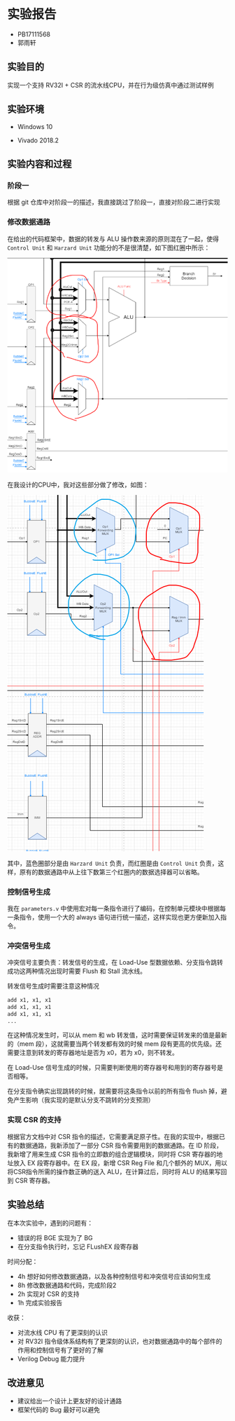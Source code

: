 # 实验报告

-   PB17111568
-   郭雨轩

## 实验目的

实现一个支持 RV32I + CSR 的流水线CPU，并在行为级仿真中通过测试样例

## 实验环境

-   Windows 10

-   Vivado 2018.2

## 实验内容和过程

### 阶段一

根据 git 仓库中对阶段一的描述，我直接跳过了阶段一，直接对阶段二进行实现

### 修改数据通路

在给出的代码框架中，数据的转发与 ALU 操作数来源的原则混在了一起，使得 `Control Unit` 和 `Harzard Unit` 功能分的不是很清楚，如下图红圈中所示：

<img src="assets/image-20200508211758092.png" alt="image-20200508211758092" style="zoom:100%;" />

在我设计的CPU中，我对这些部分做了修改，如图：

<img src="assets/image-20200508212232179.png" alt="image-20200508212232179" style="zoom:100%;" />

其中，蓝色圈部分是由 `Harzard Unit` 负责，而红圈是由 `Control Unit` 负责，这样，原有的数据通路中从上往下数第三个红圈内的数据选择器可以省略。

### 控制信号生成

我在 `parameters.v` 中使用宏对每一条指令进行了编码，在控制单元模块中根据每一条指令，使用一个大的 always 语句进行统一描述，这样实现也更方便新加入指令。

### 冲突信号生成

冲突信号主要负责：转发信号的生成，在 Load-Use 型数据依赖、分支指令跳转成功这两种情况出现时需要 Flush 和 Stall 流水线。

转发信号生成时需要注意这种情况

``` assembly
add x1, x1, x1
add x1, x1, x1
add x1, x1, x1
...
```

在这种情况发生时，可以从 mem 和 wb 转发值，这时需要保证转发来的值是最新的（mem 段），这就需要当两个转发都有效的时候 mem 段有更高的优先级。还需要注意到转发的寄存器地址是否为 x0，若为 x0，则不转发。

在 Load-Use 信号生成的时候，只需要判断使用的寄存器号和用到的寄存器号是否相等。

在分支指令确实出现跳转的时候，就需要将这条指令以前的所有指令 flush 掉，避免产生影响（我实现的是默认分支不跳转的分支预测）

### 实现 CSR 的支持

根据官方文档中对 CSR 指令的描述，它需要满足原子性。在我的实现中，根据已有的数据通路，我新添加了一部分 CSR 指令需要用到的数据通路。在 ID 阶段，我新增了用来生成 CSR 指令的立即数的组合逻辑模块，同时将 CSR 寄存器的地址放入 EX 段寄存器中。在 EX 段，新增 CSR Reg File 和几个额外的 MUX，用以将CSR指令所需的操作数正确的送入 ALU，在计算过后，同时将 ALU 的结果写回到 CSR 寄存器。 

## 实验总结

在本次实验中，遇到的问题有：

-   错误的将 BGE 实现为了 BG
-   在分支指令执行时，忘记 FLushEX 段寄存器

时间分配：

-   4h 想好如何修改数据通路，以及各种控制信号和冲突信号应该如何生成
-   8h 修改数据通路和代码，完成阶段2
-   2h 实现对 CSR 的支持
-   1h 完成实验报告

收获：

-   对流水线 CPU 有了更深刻的认识
-   对 RV32I 指令级体系结构有了更深刻的认识，也对数据通路中的每个部件的作用和控制信号有了更好的了解
-   Verilog Debug 能力提升

## 改进意见

-   建议给出一个设计上更友好的设计通路
-   框架代码的 Bug 最好可以避免